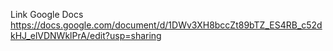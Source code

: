 Link Google Docs
https://docs.google.com/document/d/1DWv3XH8bccZt89bTZ_ES4RB_c52dkHJ_elVDNWklPrA/edit?usp=sharing
